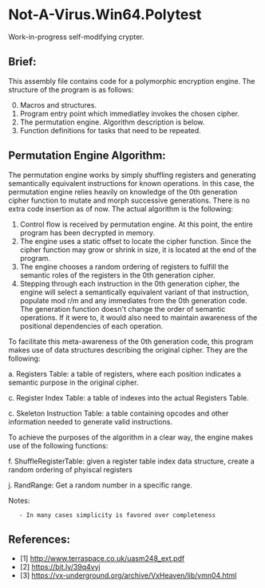 # Not-A-Virus.Win64.Polytest

Work-in-progress self-modifying crypter.


## Brief: 

This assembly file contains code for a polymorphic encryption
engine. The structure of the program is as follows:

0. Macros and structures.
1. Program entry point which immediatley invokes the chosen 
   cipher.
2. The permutation engine. Algorithm description is below.
3. Function definitions for tasks that need to be repeated.

## Permutation Engine Algorithm:

The permutation engine works by simply shuffling registers and 
generating semantically equivalent instructions for known 
operations. In this case, the permutation engine relies heavily
on knowledge of the 0th generation cipher function to mutate
and morph successive generations. There is no extra code insertion 
as of now. The actual algorithm is the following:

1. Control flow is received by permutation engine. At this point,
 the entire program has been decrypted in memory. 
2. The engine uses a static offset to locate the cipher function. 
 Since the cipher function may grow or shrink in size, it is 
 located at the end of the program.
3. The engine chooses a random ordering of registers to fulfill
 the semantic roles of the registers in the 0th generation cipher.
4. Stepping through each instruction in the 0th generation cipher,
 the engine will select a semantically equivalent variant of 
 that instruction, populate mod r/m and any immediates from the
 0th generation code. The generation function doesn't change 
 the order of semantic operations. If it were to, it would also
 need to maintain awareness of the positional dependencies of
 each operation.

To facilitate this meta-awareness of the 0th generation code, this
program makes use of data structures describing the original
cipher. They are the following:

a. Registers Table: a table of registers, where each
position indicates a semantic purpose in the original cipher.

c. Register Index Table: a table of indexes into the actual 
Registers Table.

c. Skeleton Instruction Table: a table containing opcodes and
other information needed to generate valid instructions.

 To achieve the purposes of the algorithm in a clear way, the 
 engine makes use of the following functions:

 f. ShuffleRegisterTable: given a register table index data
    structure, create a random ordering of phyiscal registers
    
 j. RandRange: Get a random number in a specific range.

   Notes:

       - In many cases simplicity is favored over completeness

## References:
- [1] http://www.terraspace.co.uk/uasm248_ext.pdf
- [2] https://bit.ly/39q4vyj
- [3] https://vx-underground.org/archive/VxHeaven/lib/vmn04.html

